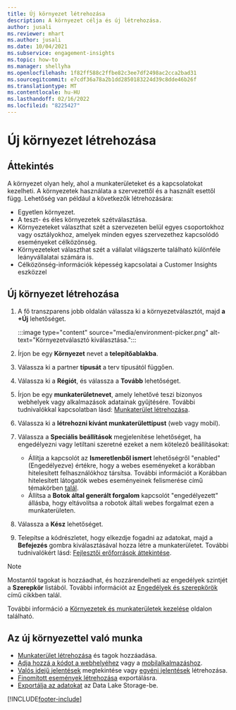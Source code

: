```yaml
---
title: Új környezet létrehozása
description: A környezet célja és új létrehozása.
author: jusali
ms.reviewer: mhart
ms.author: jusali
ms.date: 10/04/2021
ms.subservice: engagement-insights
ms.topic: how-to
ms.manager: shellyha
ms.openlocfilehash: 1f82ff588c2ffbe82c3ee7df2498ac2cca2bad31
ms.sourcegitcommit: e7cdf36a78a2b1dd2850183224d39c8dde46b26f
ms.translationtype: MT
ms.contentlocale: hu-HU
ms.lasthandoff: 02/16/2022
ms.locfileid: "8225427"
---
```

# <a name="create-a-new-environment"></a>Új környezet létrehozása 

## <a name="overview"></a>Áttekintés

A környezet olyan hely, ahol a munkaterületeket és a kapcsolatokat kezelheti. A környezetek használata a szervezettől és a használt esettől függ. Lehetőség van például a következők létrehozására:

- Egyetlen környezet.
- A teszt- és éles környezetek szétválasztása.
- Környezeteket választhat szét a szervezeten belül egyes csoportokhoz vagy osztályokhoz, amelyek minden egyes szervezethez kapcsolódó eseményeket célközönség.
- Környezeteket választhat szét a vállalat világszerte található különféle leányvállalatai számára is.
- Célközönség-információk képesség kapcsolatai a Customer Insights eszközzel

## <a name="create-a-new-environment"></a>Új környezet létrehozása

1. A fő transzparens jobb oldalán válassza ki a környezetválasztót, majd **a +Új** lehetőséget.

   :::image type="content" source="media/environment-picker.png" alt-text="Környezetválasztó kiválasztása.":::

1. Írjon be egy **Környezet** nevet a **telepítőablakba**.

1. Válassza ki a partner **típusát** a terv típusától függően.

1. Válassza ki a **Régiót**, és válassza a **Tovább** lehetőséget. 

1. Írjon be egy **munkaterületnevet**, amely lehetővé teszi bizonyos webhelyek vagy alkalmazások adatainak gyűjtésére. További tudnivalókkal kapcsolatban lásd: [Munkaterület létrehozása](create-workspace.md).

1. Válassza ki a **létrehozni kívánt munkaterülettípust** (web vagy mobil). 

1. Válassza a **Speciális beállítások** megjelenítése lehetőséget, ha engedélyezni vagy letiltani szeretné ezeket a nem kötelező beállításokat:

   - Állítja a kapcsolót az **Ismeretlenből ismert** lehetőségről "enabled" (Engedélyezve) értékre, hogy a webes eseményeket a korábban hitelesített felhasználókhoz társítsa. További információt a Korábban hitelesített látogatók webes eseményeinek felismerése című témakörben [talál](unknown-to-known.md).
   - Állítsa a **Botok által generált forgalom** kapcsolót "engedélyezett" állásba, hogy eltávolítsa a robotok általi webes forgalmat ezen a munkaterületen. 

1. Válassza a **Kész** lehetőséget. 

1. Telepítse a kódrészletet, hogy elkezdje fogadni az adatokat, majd a **Befejezés** gombra kiválasztásával hozza létre a munkaterületet. További tudnivalókért lásd: [Fejlesztői erőforrások áttekintése](developer-resources.md).

> [!NOTE]
> Mostantól tagokat is hozzáadhat, és hozzárendelheti az engedélyek szintjét a **Szerepkör** listából. További információt az [Engedélyek és szerepkörök](user-roles.md) című cikkben talál. 

További információ a [Környezetek és munkaterületek kezelése](manage-environments-workspaces.md) oldalon található.

## <a name="work-with-your-new-environment"></a>Az új környezettel való munka

- [Munkaterület létrehozása](../engagement-insights/create-workspace.md) és tagok hozzáadása.
- [Adja hozzá a kódot a webhelyéhez](../engagement-insights/instrument-website.md) vagy a [mobilalkalmazáshoz](../engagement-insights/developer-resources.md#capture-events-from-mobile-apps).
- [Valós idejű jelentések](../engagement-insights/view-reports.md) megtekintése vagy [egyéni jelentések](../engagement-insights/custom-reports.md) létrehozása.
- [Finomított események létrehozása](../engagement-insights/refined-events.md) exportálásra.
- [Exportálja az adatokat](../engagement-insights/export-events.md) az Data Lake Storage-be.

[!INCLUDE[footer-include](../includes/footer-banner.md)]
